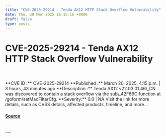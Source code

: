 ```yaml
---
title: "CVE-2025-29214 - Tenda AX12 HTTP Stack Overflow Vulnerability"
date: Thu, 20 Mar 2025 16:15:16 +0000
draft: false
type: posts
---
```

# CVE-2025-29214 - Tenda AX12 HTTP Stack Overflow Vulnerability

<br/>

<br/>
**CVE ID :** CVE-2025-29214  
**Published :** March 20, 2025, 4:15 p.m. | 3 hours, 43 minutes ago  
**Description :** Tenda AX12 v22.03.01.46\_CN was discovered to contain a stack overflow via the sub\_42F69C function at /goform/setMacFilterCfg.  
**Severity:** 0.0 | NA  
Visit the link for more details, such as CVSS details, affected products, timeline, and more...

#### [Source](https://cvefeed.io/vuln/detail/CVE-2025-29214)

<br/>
---
